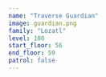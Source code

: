 ```yaml
---
name: "Traverse Guardian"
image: guardian.png
family: "Lozatl"
level: 100
start_floor: 56
end_floor: 59
patrol: false
---
```


